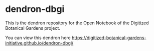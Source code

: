 # dendron-dbgi

This is the dendron repository for the Open Notebook of the Digitized Botanical Gardens project.

You can view this dendron here https://digitized-botanical-gardens-initiative.github.io/dendron-dbgi/

